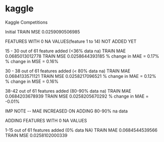 # kaggle
Kaggle Competitions

Initial TRAIN MSE 0.0259090506985

FEATURES WITH 0 NA VALUES(feature 1 to 14) NOT ADDED YET

15 - 30 out of 61 feature added (<36% data na)
				 			TRAIN MAE 0.0685013012778
				 			TRAIN MSE 0.0258644393185
							% change in MAE = 0.17%
							% change in MSE = 0.16%				   

30 - 38 out of 61 features added (< 80% data na)
							TRAIN MAE 0.0684133571121
							TRAIN MSE 0.0258217096521
							% change in MAE = 0.12% 
							% change in MSE = 0.16%

38-42 out of 61 features added (80-90% data na)
							TRAIN MAE 0.0684203678939
							TRAIN MSE 0.0258205670292
							% change in MAE = -0.01%

IMP NOTE -- MAE INCREASED ON ADDING 80-90% na data


ADDING FEATURES WITH 0 NA VALUES 


1-15 out of 61 features added (0% data NA)
							TRAIN MAE 0.0684544539566
							TRAIN MSE 0.0258102000339							

